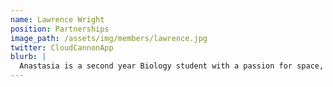 ```yaml
---
name: Lawrence Wright
position: Partnerships
image_path: /assets/img/members/lawrence.jpg
twitter: CloudCannonApp
blurb: |
  Anastasia is a second year Biology student with a passion for space, who intends on studying astrobiology in the future.
---
```

